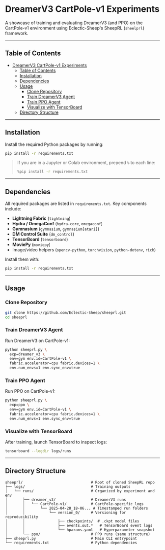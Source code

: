 # DreamerV3 CartPole-v1 Experiments

A showcase of training and evaluating DreamerV3 (and PPO) on the CartPole-v1 environment using Eclectic-Sheep's SheepRL (`sheelprl`) framework.

---

## Table of Contents

- [DreamerV3 CartPole-v1 Experiments](#dreamerv3-cartpole-v1-experiments)
  - [Table of Contents](#table-of-contents)
  - [Installation](#installation)
  - [Dependencies](#dependencies)
  - [Usage](#usage)
    - [Clone Repository](#clone-repository)
    - [Train DreamerV3 Agent](#train-dreamerv3-agent)
    - [Train PPO Agent](#train-ppo-agent)
    - [Visualize with TensorBoard](#visualize-with-tensorboard)
  - [Directory Structure](#directory-structure)

---

## Installation

Install the required Python packages by running:

```bash
pip install -r requirements.txt
```

> If you are in a Jupyter or Colab environment, prepend `%` to each line:
>
> ```bash
> %pip install -r requirements.txt
> ```

---

## Dependencies

All required packages are listed in `requirements.txt`. Key components include:

- **Lightning Fabric** (`lightning`)
- **Hydra / OmegaConf** (`hydra-core`, `omegaconf`)
- **Gymnasium** (`gymnasium`, `gymnasium[atari]`)
- **DM Control Suite** (`dm_control`)
- **TensorBoard** (`tensorboard`)
- **MoviePy** (`moviepy`)
- Image/video helpers (`opencv-python`, `torchvision`, `python-dotenv`, `rich`)

Install them with:

```bash
pip install -r requirements.txt
```

---

## Usage

### Clone Repository

```bash
git clone https://github.com/Eclectic-Sheep/sheeprl.git
cd sheeprl
```

### Train DreamerV3 Agent

Run DreamerV3 on CartPole-v1:

```bash
python sheeprl.py \
  exp=dreamer_v3 \
  env=gym env.id=CartPole-v1 \
  fabric.accelerator=cpu fabric.devices=1 \
  env.num_envs=1 env.sync_env=true
```

### Train PPO Agent

Run PPO on CartPole-v1:

```bash
python sheeprl.py \
  exp=ppo \
  env=gym env.id=CartPole-v1 \
  fabric.accelerator=cpu fabric.devices=1 \
  env.num_envs=1 env.sync_env=true
```

### Visualize with TensorBoard

After training, launch TensorBoard to inspect logs:

```bash
tensorboard --logdir logs/runs
```

---

## Directory Structure

```
sheeprl/                               # Root of cloned SheepRL repo
├── logs/                              # Training outputs
│   └── runs/                          # Organized by experiment and env
│       ├── dreamer_v3/                # DreamerV3 runs
│       │   └── CartPole-v1/           # CartPole-specific logs
│       │       └── 2025-04-28_18-06... # Timestamped run folders
│       │           └── version_0/     # Versioning for reproducibility
│       │               ├── checkpoints/  # .ckpt model files
│       │               ├── events.out.*   # TensorBoard event logs
│       │               └── hparams.yaml   # Hyperparameter snapshot
│       └── ppo/                       # PPO runs (same structure)
├── sheeprl.py                         # Main CLI entrypoint
└── requirements.txt                   # Python dependencies
```
